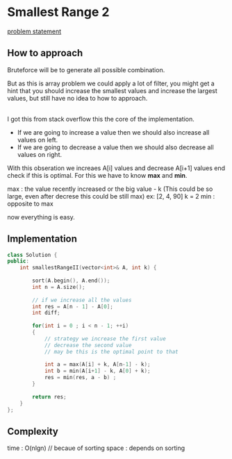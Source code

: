 # Smallest Range 2

[problem statement](https://leetcode.com/problems/smallest-range-ii/)


## How to approach

Bruteforce will be to generate all possible combination.

But as this is array problem we could apply a lot of filter, you might
get a hint that you should increase the smallest values and increase the largest
values, but still have no idea to how to approach.

<br/>
I got this from stack overflow this the core of the  implementation.

- If we are going to increase a value then we should also increase all values on left.
- If we are going to decrease a value then we should also decrease all values on right.

With this obseration we increaes A[i] values and decrease A[i+1] values end check if 
this is optimal. For this we have to know __max__ and __min__.

max : the value recently increased or the big value - k (This could be so large, even after decrese this could be still max)
ex: [2, 4, 90] k = 2
min : opposite to max

now everything is easy.

## Implementation

```cpp
class Solution {
public:
    int smallestRangeII(vector<int>& A, int k) {
        
        sort(A.begin(), A.end());
        int n = A.size();
        
        // if we increase all the values
        int res = A[n - 1] - A[0];
        int diff; 
        
        for(int i = 0 ; i < n - 1; ++i)
        {
            // strategy we increase the first value
            // decrease the second value
            // may be this is the optimal point to that
            
            int a = max(A[i] + k, A[n-1] - k);
            int b = min(A[i+1] - k, A[0] + k);
            res = min(res, a - b) ;
        }
        
        return res;
    }
};
```

## Complexity

time : O(nlgn) // becaue of sorting
space : depends on sorting 
